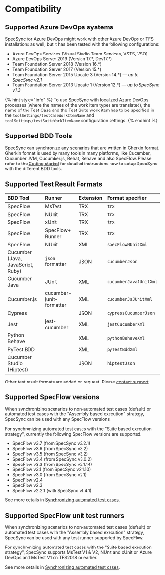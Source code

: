 # Compatibility

## Supported Azure DevOps systems  <a id="supported-tfs-systems"></a>

SpecSync for Azure DevOps might work with other Azure DevOps or TFS installations as well, but it has been tested with the following configurations:

* Azure DevOps Services \(Visual Studio Team Services, VSTS, VSO\)
* Azure DevOps Server 2019 \(Version 17.\*, Dev17.\*\)
* Team Foundation Server 2018 \(Version 16.\*\)
* Team Foundation Server 2017 \(Version 15.\*\)
* Team Foundation Server 2015 Update 3 \(Version 14.\*\) — _up to SpecSync v2.1_
* Team Foundation Server 2013 Update 1 \(Version 12.\*\) — _up to SpecSync v1.3_

{% hint style="info" %}
To use SpecSync with localized Azure DevOps processes \(where the names of the work item types are translated\), the name of the Test Case and the Test Suite work item has to be specified in the  `toolSettings/testCaseWorkItemName` and `toolSettings/testSuiteWorkItemName` configuration settings.
{% endhint %}

## Supported BDD Tools

SpecSync can synchronize any scenarios that are written in Gherkin format. Gherkin format is used by many tools in many platforms, like Cucumber, Cucumber JVM, Cucumber.js, Behat, Behave and also SpecFlow. Please refer to the [Getting started](../getting-started/) for detailed instructions how to setup SpecSync with the different BDD tools.

## Supported Test Result Formats

| BDD Tool | Runner | Extension | Format specifier |
| :--- | :--- | :--- | :--- |
| SpecFlow | MsTest | TRX | `trx` |
| SpecFlow | NUnit | TRX | `trx` |
| SpecFlow | xUnit | TRX | `trx` |
| SpecFlow | SpecFlow+ Runner | TRX | `trx` |
| SpecFlow | NUnit | XML | `specFlowNUnitXml` |
| Cucumber \(Java, JavaScript, Ruby\) | `json` formatter | JSON | `cucumberJson` |
| Cucumber Java | JUnit | XML | `cucumberJavaJUnitXml` |
| Cucumber.js | cucumber-junit-formatter | XML | `cucumberJsJUnitXml` |
| Cypress |  | JSON | `cypressCucumberJson` |
| Jest | jest-cucumber | XML | `jestCucumberXml` |
| Python Behave |  | XML | `pythonBehaveXml` |
| PyTest.BDD |  | XML | `pyTestBddXml` |
| Cucumber Studio \(Hiptest\) |  | JSON | `hiptestJson` |

Other test result formats are added on request. Please [contact support](../contact/specsync-support.md).

## Supported SpecFlow versions  <a id="supported-specflow-versions"></a>

When synchronizing scenarios to non-automated test cases \(default\) or automated test cases with the "Assembly based execution" strategy, SpecSync can be used with any SpecFlow versions.

For synchronizing automated test cases with the "Suite based execution strategy", currently the following SpecFlow versions are supported.

* SpecFlow v3.7 \(from SpecSync v3.2.1\)
* SpecFlow v3.6 \(from SpecSync v3.2\)
* SpecFlow v3.5 \(from SpecSync v3.2\)
* SpecFlow v3.4 \(from SpecSync v3.0.2\)
* SpecFlow v3.3 \(from SpecSync v2.1.14\)
* SpecFlow v3.1 \(from SpecSync v2.1.10\)
* SpecFlow v3.0 \(from SpecSync v2.1\)
* SpecFlow v2.4
* SpecFlow v2.3
* SpecFlow v2.2.1 \(with SpecSync v1.4.1\)

See more details in [Synchronizing automated test cases](../important-concepts/synchronizing-automated-test-cases.md).

## Supported SpecFlow unit test runners

When synchronizing scenarios to non-automated test cases \(default\) or automated test cases with the "Assembly based execution" strategy, SpecSync can be used with any test runner supported by SpecFlow.

For synchronizing automated test cases with the "Suite based execution strategy", SpecSync supports MsTest V1 & V2, NUnit and xUnit on Azure DevOps and MsTest V1 on TFS2018 or earlier.

See more details in [Synchronizing automated test cases](../important-concepts/synchronizing-automated-test-cases.md).

